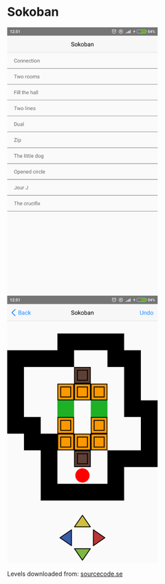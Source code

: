# Sokoban

<img src="screenshots/1.png" width="350px">
<img src="screenshots/2.png" width="350px">

Levels downloaded from: [sourcecode.se](http://www.sourcecode.se/sokoban/levels)
